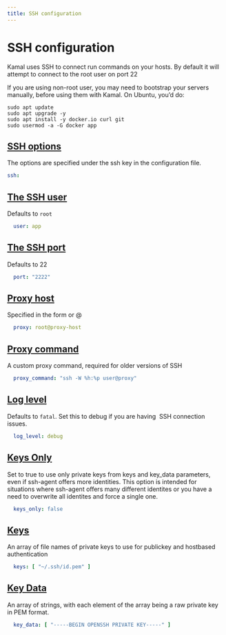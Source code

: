 ```yaml
---
title: SSH configuration
---
```


# SSH configuration


Kamal uses SSH to connect run commands on your hosts.
By default it will attempt to connect to the root user on port 22

If you are using non-root user, you may need to bootstrap your servers manually, before using them with Kamal. On Ubuntu, you’d do:

```shell
sudo apt update
sudo apt upgrade -y
sudo apt install -y docker.io curl git
sudo usermod -a -G docker app
```


## [SSH options](#ssh-options)

The options are specified under the ssh key in the configuration file.
```yaml
ssh:
```
## [The SSH user](#the-ssh-user)

Defaults to `root`

```yaml
  user: app
```
## [The SSH port](#the-ssh-port)

Defaults to 22
```yaml
  port: "2222"
```
## [Proxy host](#proxy-host)

Specified in the form <host> or <user>@<host>
```yaml
  proxy: root@proxy-host
```
## [Proxy command](#proxy-command)

A custom proxy command, required for older versions of SSH
```yaml
  proxy_command: "ssh -W %h:%p user@proxy"
```
## [Log level](#log-level)

Defaults to `fatal`. Set this to debug if you are having
 SSH connection issues.
```yaml
  log_level: debug
```
## [Keys Only](#keys-only)

Set to true to use only private keys from keys and key_data parameters, 
even if ssh-agent offers more identities. This option is intended for 
situations where ssh-agent offers many different identites or you have 
a need to overwrite all identites and force a single one.
```yaml
  keys_only: false
```
## [Keys](#keys)

An array of file names of private keys to use for publickey
and hostbased authentication
```yaml
  keys: [ "~/.ssh/id.pem" ]
```
## [Key Data](#key-data)

An array of strings, with each element of the array being
a raw private key in PEM format.
```yaml
  key_data: [ "-----BEGIN OPENSSH PRIVATE KEY-----" ]
```
